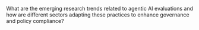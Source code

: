 What are the emerging research trends related to agentic AI evaluations and how are different sectors adapting these practices to enhance governance and policy compliance?